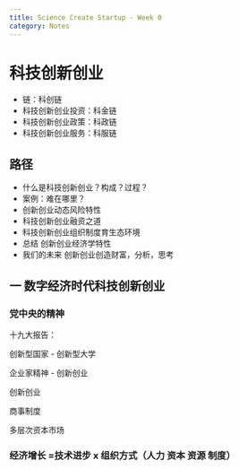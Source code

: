 ```yaml
---
title: Science Create Startup - Week 0
category: Notes
---
```


# 科技创新创业

- 链：科创链
- 科技创新创业投资：科金链
- 科技创新创业政策：科政链
- 科技创新创业服务：科服链

## 路径

- 什么是科技创新创业？构成？过程？
- 案例：难在哪里？
- 创新创业动态风险特性
- 科技创新创业融资之道
- 科技创新创业组织制度育生态环境
- 总结 创新创业经济学特性
- 我们的未来 创新创业创造财富，分析，思考

## 一 数字经济时代科技创新创业

### 党中央的精神

十九大报告：

创新型国家 - 创新型大学

企业家精神 - 创新创业

创新创业

商事制度

多层次资本市场

### 经济增长 =技术进步 x 组织方式（人力 资本 资源 制度）










